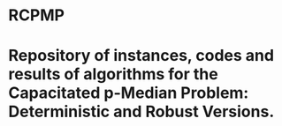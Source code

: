 # RCPMP
# Repository of instances, codes and results of algorithms for the Capacitated p-Median Problem: Deterministic and Robust Versions.
